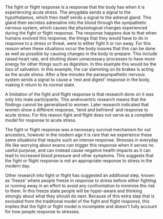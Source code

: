 
The fight or flight response is a response that the body has when it is experiencing acute stress. The amygdala sends a signal to the hypothalamus, which then itself sends a signal to the adrenal gland. This gland then secretes adrenaline into the blood through the sympathetic nervous system, which causes the physiological changes experienced during the fight or flight response. The response happens due to that when humans evolved this response, the things that they would have to do in response to a stress or threat, were to either fight it or run away. For this reason when these situations occur the body insures that this can be done as well as possible by causing changes in the body to prepare. This include raised heart rate, and shutting down unnecessary processes to have more energy for other things such as digestion. In this example this would be the loss of salivation.
In this example, the car slamming on its brakes is acting as the acute stress. After a few minutes the parasympathetic nervous system sends a signal to cause a 'rest and digest' response in the body, making it return to its normal state.

A limitation of the fight and flight response is that research done on it was only into male participants. This androcentric research means that the findings cannot be generalised to women. Later research indicated that women show a different response, 'tend and befriend' and response to acute stress. For this reason fight and flight does not serve as a complete model for response to acute stress.

The fight or flight response was a necessary survival mechanism for out ancestors, however in the modern age it is rare that we experience these same situations that require such an intense response. Stresses in everyday life like worrying about exams can trigger this response when it serves no useful purpose, and can instead cause negative health impacts as it can lead to increased blood pressure and other symptoms. This suggests that the fight or flight response is not an appropriate response to stress in the modern day.

Other research into fight or flight has suggested an additional step, known as 'freeze' where people freeze in response to stress before either fighting or running away in an effort to avoid any confrontation to minimise the risk to them. In this freeze state people will be hyper-aware and thinking strongly about what they should do next. Because of this extra step that is excluded from the traditional model of the fight and flight response, this implies that the fight or flight model is incomplete and doesn't fully account for how people response to stresses.